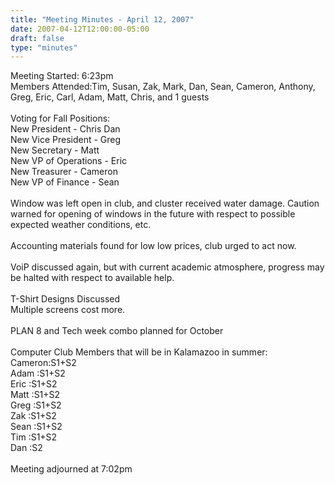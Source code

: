 ```yaml
---
title: "Meeting Minutes - April 12, 2007"
date: 2007-04-12T12:00:00-05:00
draft: false
type: "minutes"
---
```


Meeting Started: 6:23pm<br />
Members Attended:Tim, Susan, Zak, Mark, Dan, Sean, Cameron, Anthony, Greg, Eric, Carl, Adam, Matt, Chris, and 1 guests<br />
<br />
Voting for Fall Positions:<br />
New President - Chris Dan<br />
New Vice President - Greg<br />
New Secretary - Matt<br />
New VP of Operations - Eric<br />
New Treasurer - Cameron<br />
New VP of Finance - Sean<br />
<br />
Window was left open in club, and cluster received water damage.  Caution warned for opening of windows in the future with respect to possible expected weather conditions, etc.<br />
<br />
Accounting materials found for low low prices, club urged to act now.<br />
<br />
VoiP discussed again, but with current academic atmosphere, progress may be halted with respect to available help.<br />
<br />
T-Shirt Designs Discussed<br />
Multiple screens cost more.<br />
<br />
PLAN 8 and Tech week combo planned for October<br />
<br />
Computer Club Members that will be in Kalamazoo in summer:<br />
Cameron:S1+S2<br />
Adam   :S1+S2<br />
Eric   :S1+S2<br />
Matt   :S1+S2<br />
Greg   :S1+S2<br />
Zak    :S1+S2<br />
Sean   :S1+S2<br />
Tim    :S1+S2<br />
Dan    :S2<br />
<br />
Meeting adjourned at 7:02pm